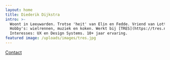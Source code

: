 ```yaml
---
layout: home
title: Diederik Dijkstra
intro: >-
  Woont in Leeuwarden. Trotse 'heit' van Elin en Fedde. Vriend van Lotte.
  Hobby's: wielrennen, muziek en koken. Werkt bij [TRES](https://tres.nl).
  Interesses: UX en Design Systems. 10+ jaar ervaring.
featured image: /uploads/images/tres.jpg
---
```

[Contact](https://twitter.com/dydric)
